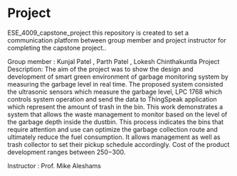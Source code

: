 # Project
ESE_4009_capstone_project
this repository is created to set a communication platform between group member and project instructor for completing the capstone project..

Group member : Kunjal Patel , Parth Patel , Lokesh Chinthakuntla
Project Description: 
The aim of the project was to show the design and development of smart green environment of garbage monitoring system by measuring the garbage level in real time. The proposed system consisted the ultrasonic sensors which measure the garbage level, LPC 1768 which controls system operation and send the data to ThingSpeak application which represent the amount of trash in the bin. This work demonstrates a system that allows the waste management to monitor based on the level of the garbage depth inside the dustbin. This process indicates the bins that require attention and use can optimize the garbage collection route and ultimately reduce the fuel consumption. It allows management as well as trash collector to set their pickup schedule accordingly. Cost of the product development ranges between $250-$300.


Instructor   : Prof. Mike Aleshams 



